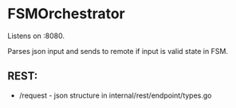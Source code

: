 # FSMOrchestrator
  Listens on :8080.
  
  Parses json input and sends to remote if input is valid state in FSM.
## REST:
  - /request - json structure in internal/rest/endpoint/types.go
